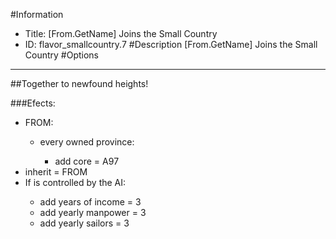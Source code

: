 #Information
 - Title: [From.GetName] Joins the Small Country
 - ID: flavor_smallcountry.7
#Description
[From.GetName] Joins the Small Country
#Options

___
##Together to newfound heights!

###Efects:<ul><li>FROM:</li><ul><li>every owned province:</li><ul><li>add core = A97</li></ul></ul><li>inherit = FROM</li><li>If is controlled by the AI:</li><ul><li>add years of income = 3</li><li>add yearly manpower = 3</li><li>add yearly sailors = 3</li></ul></ul>
